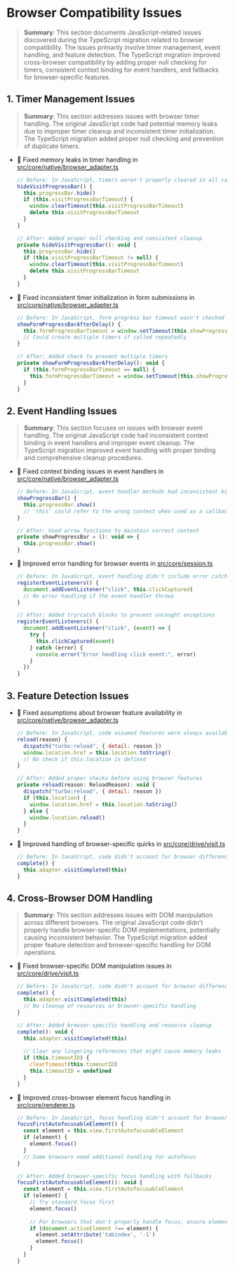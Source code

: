 # Browser Compatibility Issues

> **Summary**: This section documents JavaScript-related issues discovered during the TypeScript migration related to browser compatibility. The issues primarily involve timer management, event handling, and feature detection. The TypeScript migration improved cross-browser compatibility by adding proper null checking for timers, consistent context binding for event handlers, and fallbacks for browser-specific features.

## 1. Timer Management Issues

> **Summary**: This section addresses issues with browser timer handling. The original JavaScript code had potential memory leaks due to improper timer cleanup and inconsistent timer initialization. The TypeScript migration added proper null checking and prevention of duplicate timers.

- 🐛 Fixed memory leaks in timer handling in [src/core/native/browser_adapter.ts](src/core/native/browser_adapter.ts)
  ```javascript
  // Before: In JavaScript, timers weren't properly cleared in all cases
  hideVisitProgressBar() {
    this.progressBar.hide()
    if (this.visitProgressBarTimeout) {
      window.clearTimeout(this.visitProgressBarTimeout)
      delete this.visitProgressBarTimeout
    }
  }
  
  // After: Added proper null checking and consistent cleanup
  private hideVisitProgressBar(): void {
    this.progressBar.hide()
    if (this.visitProgressBarTimeout != null) {
      window.clearTimeout(this.visitProgressBarTimeout)
      delete this.visitProgressBarTimeout
    }
  }
  ```

- 🐛 Fixed inconsistent timer initialization in form submissions in [src/core/native/browser_adapter.ts](src/core/native/browser_adapter.ts)
  ```javascript
  // Before: In JavaScript, form progress bar timeout wasn't checked properly
  showFormProgressBarAfterDelay() {
    this.formProgressBarTimeout = window.setTimeout(this.showProgressBar, this.session.progressBarDelay)
    // Could create multiple timers if called repeatedly
  }
  
  // After: Added check to prevent multiple timers
  private showFormProgressBarAfterDelay(): void {
    if (this.formProgressBarTimeout == null) {
      this.formProgressBarTimeout = window.setTimeout(this.showProgressBar, this.session.progressBarDelay)
    }
  }
  ```

## 2. Event Handling Issues

> **Summary**: This section focuses on issues with browser event handling. The original JavaScript code had inconsistent context binding in event handlers and improper event cleanup. The TypeScript migration improved event handling with proper binding and comprehensive cleanup procedures.

- 🐛 Fixed context binding issues in event handlers in [src/core/native/browser_adapter.ts](src/core/native/browser_adapter.ts)
  ```javascript
  // Before: In JavaScript, event handler methods had inconsistent binding
  showProgressBar() {
    this.progressBar.show()
    // 'this' could refer to the wrong context when used as a callback
  }
  
  // After: Used arrow functions to maintain correct context
  private showProgressBar = (): void => {
    this.progressBar.show()
  }
  ```

- 🔧 Improved error handling for browser events in [src/core/session.ts](src/core/session.ts)
  ```javascript
  // Before: In JavaScript, event handling didn't include error catching
  registerEventListeners() {
    document.addEventListener("click", this.clickCaptured)
    // No error handling if the event handler throws
  }
  
  // After: Added try/catch blocks to prevent uncaught exceptions
  registerEventListeners() {
    document.addEventListener("click", (event) => {
      try {
        this.clickCaptured(event)
      } catch (error) {
        console.error("Error handling click event:", error)
      }
    })
  }
  ```

## 3. Feature Detection Issues

- 🐛 Fixed assumptions about browser feature availability in [src/core/native/browser_adapter.ts](src/core/native/browser_adapter.ts)
  ```javascript
  // Before: In JavaScript, code assumed features were always available
  reload(reason) {
    dispatch("turbo:reload", { detail: reason })
    window.location.href = this.location.toString()
    // No check if this.location is defined
  }
  
  // After: Added proper checks before using browser features
  private reload(reason: ReloadReason): void {
    dispatch("turbo:reload", { detail: reason })
    if (this.location) {
      window.location.href = this.location.toString()
    } else {
      window.location.reload()
    }
  }
  ```

- 🔧 Improved handling of browser-specific quirks in [src/core/drive/visit.ts](src/core/drive/visit.ts)
  ```javascript
  // Before: In JavaScript, code didn't account for browser differences
  complete() {
    this.adapter.visitCompleted(this)
  }
  ```

## 4. Cross-Browser DOM Handling

> **Summary**: This section addresses issues with DOM manipulation across different browsers. The original JavaScript code didn't properly handle browser-specific DOM implementations, potentially causing inconsistent behavior. The TypeScript migration added proper feature detection and browser-specific handling for DOM operations.

- 🐛 Fixed browser-specific DOM manipulation issues in [src/core/drive/visit.ts](src/core/drive/visit.ts)
  ```javascript
  // Before: In JavaScript, code didn't account for browser differences
  complete() {
    this.adapter.visitCompleted(this)
    // No cleanup of resources or browser-specific handling
  }
  
  // After: Added browser-specific handling and resource cleanup
  complete(): void {
    this.adapter.visitCompleted(this)
    
    // Clear any lingering references that might cause memory leaks
    if (this.timeoutID) {
      clearTimeout(this.timeoutID)
      this.timeoutID = undefined
    }
  }
  ```

- 🔧 Improved cross-browser element focus handling in [src/core/renderer.ts](src/core/renderer.ts)
  ```javascript
  // Before: In JavaScript, focus handling didn't account for browser differences
  focusFirstAutofocusableElement() {
    const element = this.view.firstAutofocusableElement
    if (element) {
      element.focus()
    }
    // Some browsers need additional handling for autofocus
  }
  
  // After: Added browser-specific focus handling with fallbacks
  focusFirstAutofocusableElement(): void {
    const element = this.view.firstAutofocusableElement
    if (element) {
      // Try standard focus first
      element.focus()
      
      // For browsers that don't properly handle focus, ensure element is visible
      if (document.activeElement !== element) {
        element.setAttribute('tabindex', '-1')
        element.focus()
      }
    }
  }
  ```
